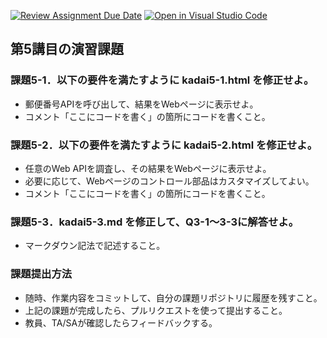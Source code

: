 [![Review Assignment Due Date](https://classroom.github.com/assets/deadline-readme-button-22041afd0340ce965d47ae6ef1cefeee28c7c493a6346c4f15d667ab976d596c.svg)](https://classroom.github.com/a/R-E1zyDk)
[![Open in Visual Studio Code](https://classroom.github.com/assets/open-in-vscode-2e0aaae1b6195c2367325f4f02e2d04e9abb55f0b24a779b69b11b9e10269abc.svg)](https://classroom.github.com/online_ide?assignment_repo_id=19706430&assignment_repo_type=AssignmentRepo)
## 第5講目の演習課題
### 課題5-1．以下の要件を満たすように kadai5-1.html を修正せよ。
* 郵便番号APIを呼び出して、結果をWebページに表示せよ。
* コメント「ここにコードを書く」の箇所にコードを書くこと。

### 課題5-2．以下の要件を満たすように kadai5-2.html を修正せよ。
* 任意のWeb APIを調査し、その結果をWebページに表示せよ。
* 必要に応じて、Webページのコントロール部品はカスタマイズしてよい。
* コメント「ここにコードを書く」の箇所にコードを書くこと。

### 課題5-3．kadai5-3.md を修正して、Q3-1～3-3に解答せよ。
* マークダウン記法で記述すること。

### 課題提出方法
* 随時、作業内容をコミットして、自分の課題リポジトリに履歴を残すこと。
* 上記の課題が完成したら、プルリクエストを使って提出すること。
* 教員、TA/SAが確認したらフィードバックする。
